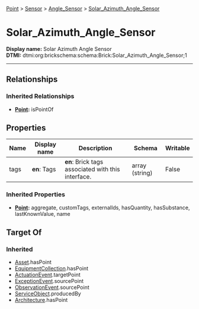 [Point](../../Point.md) > [Sensor](../Sensor.md) > [Angle_Sensor](Angle_Sensor.md) > [Solar_Azimuth_Angle_Sensor](#)
# Solar_Azimuth_Angle_Sensor

**Display name:** Solar Azimuth Angle Sensor<br />
**DTMI:** dtmi:org:brickschema:schema:Brick:Solar_Azimuth_Angle_Sensor;1

---
## Relationships
### Inherited Relationships
* **[Point](../../Point.md):** isPointOf
## Properties
|Name|Display name|Description|Schema|Writable|
|-|-|-|-|-|
|tags|**en**: Tags|**en**: Brick tags associated with this interface.|array (string)|False|
### Inherited Properties
* **[Point](../../Point.md):** aggregate, customTags, externalIds, hasQuantity, hasSubstance, lastKnownValue, name
## Target Of
### Inherited
* [Asset](../../../Asset/Asset.md).hasPoint
* [EquipmentCollection](../../../Collection/AssetCollection/EquipmentCollection/EquipmentCollection.md).hasPoint
* [ActuationEvent](../../../Event/PointEvent/ActuationEvent.md).targetPoint
* [ExceptionEvent](../../../Event/PointEvent/ExceptionEvent.md).sourcePoint
* [ObservationEvent](../../../Event/PointEvent/ObservationEvent.md).sourcePoint
* [ServiceObject](../../../Information/ServiceObject/ServiceObject.md).producedBy
* [Architecture](../../../Space/Architecture/Architecture.md).hasPoint
